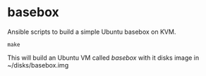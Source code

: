 # basebox
Ansible scripts to build a simple Ubuntu basebox on KVM.

```
make
```

This will build an Ubuntu VM called *basebox* with it disks image in ~/disks/basebox.img
